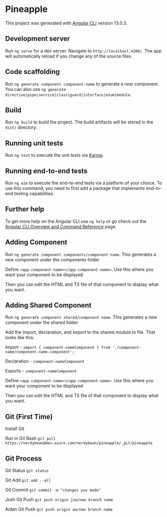 # Pineapple

This project was generated with [Angular CLI](https://github.com/angular/angular-cli) version 13.0.3.

## Development server

Run `ng serve` for a dev server. Navigate to `http://localhost:4200/`. The app will automatically reload if you change any of the source files.

## Code scaffolding

Run `ng generate component component-name` to generate a new component. You can also use `ng generate directive|pipe|service|class|guard|interface|enum|module`.

## Build

Run `ng build` to build the project. The build artifacts will be stored in the `dist/` directory.

## Running unit tests

Run `ng test` to execute the unit tests via [Karma](https://karma-runner.github.io).

## Running end-to-end tests

Run `ng e2e` to execute the end-to-end tests via a platform of your choice. To use this command, you need to first add a package that implements end-to-end testing capabilities.

## Further help

To get more help on the Angular CLI use `ng help` or go check out the [Angular CLI Overview and Command Reference](https://angular.io/cli) page.

## Adding Component

Run `ng generate component components/component-name`. This generates a new component under the components folder

Define `<app-component-name></app-component-name>`. Use this where you want your component to be displayed

Then you can edit the HTML and TS file of that component to display what you want.

## Adding Shared Component

Run `ng generate component shared/component-name`. This generates a new component under the shared folder

Add the import, declaration, and export to the shared.module.ts file. That looks like this:

Import - `import { component-nameComponent } from './component-name/component-name.component';`

Declaration - `component-nameComponent`

Exports - `component-nameComponent`

Define `<app-component-name></app-component-name>`. Use this where you want your component to be displayed

Then you can edit the HTML and TS file of that component to display what you want.

## Git (First Time)

Install Git

Run in Git Bash `git pull https://nerdybean@dev.azure.com/nerdybean/pineapple/_git/pineapple`

## Git Process

Git Status `git status`

Git Add `git add --all`

Git Commit `git commit -m "changes you made"`

Josh
Git Push `git push origin jsw/new branch name`

Aidan
Git Push `git push origin aw/new branch name`
